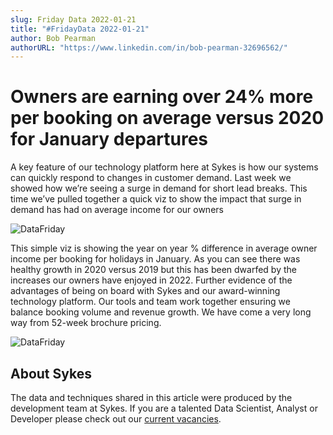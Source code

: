 ```yaml
---
slug: Friday Data 2022-01-21
title: "#FridayData 2022-01-21"
author: Bob Pearman
authorURL: "https://www.linkedin.com/in/bob-pearman-32696562/"
---
```


# Owners are earning over 24% more per booking on average versus 2020 for January departures

A key feature of our technology platform here at Sykes is how our systems can quickly respond to changes in customer demand. Last week we showed how we’re seeing a surge in demand for short lead breaks. This time we’ve pulled together a quick viz to show the impact that surge in demand has had on average income for our owners

![DataFriday](/img/postimages/friday-data/20220121.png)

This simple viz is showing the year on year % difference in average owner income per booking for holidays in January. As you can see there was healthy growth in 2020 versus 2019 but this has been dwarfed by the increases our owners have enjoyed in 2022.
Further evidence of the advantages of being on board with Sykes and our award-winning technology platform. Our tools and team work together ensuring we balance booking volume and revenue growth. We have come a very long way from 52-week brochure pricing.

![DataFriday](/img/postimages/friday-data/20220121-brocure.png)

## About Sykes

The data and techniques shared in this article were produced by the development team at Sykes. If you are a talented Data Scientist, Analyst or Developer please check out our [current vacancies](https://www.sykescottages.co.uk/careers/).

